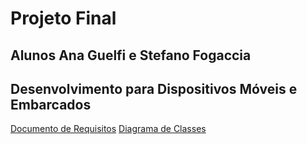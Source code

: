 <h1> Projeto Final </h1>
<h2> Alunos Ana Guelfi e Stefano Fogaccia</h2>
<h2> Desenvolvimento para Dispositivos Móveis e Embarcados</h2>
<a href="https://ifspedubr-my.sharepoint.com/personal/ednilsonrossi_ifsp_edu_br/_layouts/15/onedrive.aspx?ga=1&id=%2Fpersonal%2Fednilsonrossi%5Fifsp%5Fedu%5Fbr%2FDocuments%2FDisciplinas%2F2023%2F1%2FDMOS5%2Fprojetos%2Dentregas%2FEQUIPE6%2Frequisitos%2Dequipe6%2Epdf&parent=%2Fpersonal%2Fednilsonrossi%5Fifsp%5Fedu%5Fbr%2FDocuments%2FDisciplinas%2F2023%2F1%2FDMOS5%2Fprojetos%2Dentregas%2FEQUIPE6">Documento de Requisitos</a>
<a href="https://drive.google.com/file/d/15JuZzbFKGbINlLyXB-4i3boWED7qGAPf/view?usp=sharing">Diagrama de Classes</a>

